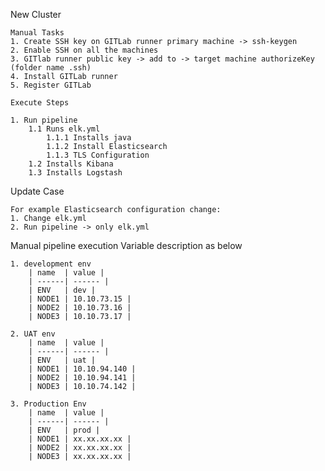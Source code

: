 New Cluster

    Manual Tasks
    1. Create SSH key on GITLab runner primary machine -> ssh-keygen
    2. Enable SSH on all the machines
    3. GITlab runner public key -> add to -> target machine authorizeKey (folder name .ssh)
    4. Install GITLab runner
    5. Register GITLab 

    Execute Steps

    1. Run pipeline
        1.1 Runs elk.yml
            1.1.1 Installs java
            1.1.2 Install Elasticsearch
            1.1.3 TLS Configuration
        1.2 Installs Kibana
        1.3 Installs Logstash

Update Case

    For example Elasticsearch configuration change:
    1. Change elk.yml
    2. Run pipeline -> only elk.yml

Manual pipeline execution
    Variable description as below
    
    1. development env        
        | name  | value |
        | ------| ------ |
        | ENV   | dev |
        | NODE1 | 10.10.73.15 |
        | NODE2 | 10.10.73.16 |
        | NODE3 | 10.10.73.17 |

    2. UAT env
        | name  | value |
        | ------| ------ |
        | ENV   | uat |
        | NODE1 | 10.10.94.140 |
        | NODE2 | 10.10.94.141 |
        | NODE3 | 10.10.74.142 |

    3. Production Env
        | name  | value |
        | ------| ------ |
        | ENV   | prod |
        | NODE1 | xx.xx.xx.xx |
        | NODE2 | xx.xx.xx.xx |
        | NODE3 | xx.xx.xx.xx |

